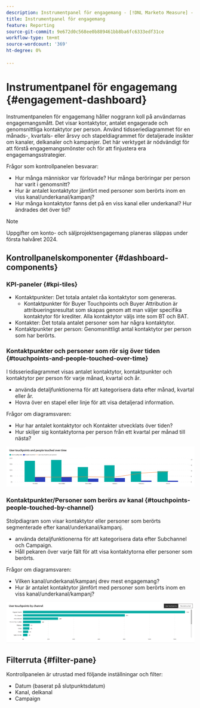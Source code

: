 ```yaml
---
description: Instrumentpanel för engagemang - [!DNL Marketo Measure] - Produkt
title: Instrumentpanel för engagemang
feature: Reporting
source-git-commit: 9e672d0c568ee0b889461bb8ba6fc6333edf31ce
workflow-type: tm+mt
source-wordcount: '369'
ht-degree: 0%

---
```


# Instrumentpanel för engagemang {#engagement-dashboard}

Instrumentpanelen för engagemang håller noggrann koll på användarnas engagemangsmått. Det visar kontaktytor, antalet engagerade och genomsnittliga kontaktytor per person. Använd tidsseriediagrammet för en månads-, kvartals- eller årsvy och stapeldiagrammet för detaljerade insikter om kanaler, delkanaler och kampanjer. Det här verktyget är nödvändigt för att förstå engagemangsmönster och för att finjustera era engagemangsstrategier.

Frågor som kontrollpanelen besvarar:

* Hur många människor var förlovade? Hur många beröringar per person har varit i genomsnitt?
* Hur är antalet kontaktytor jämfört med personer som berörts inom en viss kanal/underkanal/kampanj?
* Hur många kontaktytor fanns det på en viss kanal eller underkanal? Hur ändrades det över tid?

>[!NOTE]
>
>Uppgifter om konto- och säljprojektsengagemang planeras släppas under första halvåret 2024.

## Kontrollpanelskomponenter {#dashboard-components}

### KPI-paneler {#kpi-tiles}

* Kontaktpunkter: Det totala antalet råa kontaktytor som genereras.
   * Kontaktpunkter för Buyer Touchpoints och Buyer Attribution är attribueringsresultat som skapas genom att man väljer specifika kontaktytor för krediter. Alla kontaktytor väljs inte som BT och BAT.
* Kontakter: Det totala antalet personer som har några kontaktytor.
* Kontaktpunkter per person: Genomsnittligt antal kontaktytor per person som har berörts.

### Kontaktpunkter och personer som rör sig över tiden {#touchpoints-and-people-touched-over-time}

I tidsseriediagrammet visas antalet kontaktytor, kontaktpunkter och kontaktytor per person för varje månad, kvartal och år.

* använda detaljfunktionerna för att kategorisera data efter månad, kvartal eller år.
* Hovra över en stapel eller linje för att visa detaljerad information.

Frågor om diagramsvaren:

* Hur har antalet kontaktytor och Kontakter utvecklats över tiden?
* Hur skiljer sig kontaktytorna per person från ett kvartal per månad till nästa?

![](assets/engagement-dashboard-1.png)

### Kontaktpunkter/Personer som berörs av kanal {#touchpoints-people-touched-by-channel}

Stolpdiagram som visar kontaktytor eller personer som berörts segmenterade efter kanal/underkanal/kampanj.

* använda detaljfunktionerna för att kategorisera data efter Subchannel och Campaign.
* Håll pekaren över varje fält för att visa kontaktytorna eller personer som berörts.

Frågor om diagramsvaren:

* Vilken kanal/underkanal/kampanj drev mest engagemang?
* Hur är antalet kontaktytor jämfört med personer som berörts inom en viss kanal/underkanal/kampanj?

![](assets/engagement-dashboard-2.png)

## Filterruta {#filter-pane}

Kontrollpanelen är utrustad med följande inställningar och filter:

* Datum (baserat på slutpunktsdatum)
* Kanal, delkanal
* Campaign

